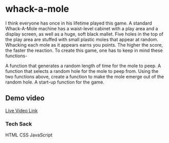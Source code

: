 # whack-a-mole

I think everyone has once in his lifetime played this game. A standard Whack-A-Mole machine has a waist-level cabinet with a play area and a display screen, as well as a huge, soft black mallet. Five holes in the top of the play area are stuffed with small plastic moles that appear at random. Whacking each mole as it appears earns you points. The higher the score, the faster the reaction. To create this game, one has to keep in mind these functions-

A function that generates a random length of time for the mole to peep.
A function that selects a random hole for the mole to peep from.
Using the two functions above, create a function to make the mole emerge out of the random hole.
A start-up function for the game.


## Demo video 
[Live Video Link](/Whack_a_Mole_Demo_video.mp4)

### Tech Sack
HTML 
CSS
JavaScript
